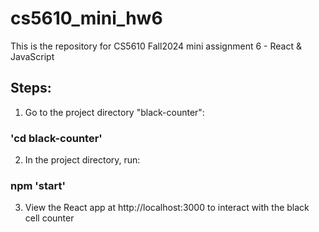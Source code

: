 # cs5610_mini_hw6
This is the repository for CS5610 Fall2024 mini assignment 6 - React &amp; JavaScript

## Steps:
1. Go to the project directory "black-counter": 
### 'cd black-counter'

2. In the project directory, run:
### npm 'start'

3. View the React app at http://localhost:3000 to interact with the black cell counter